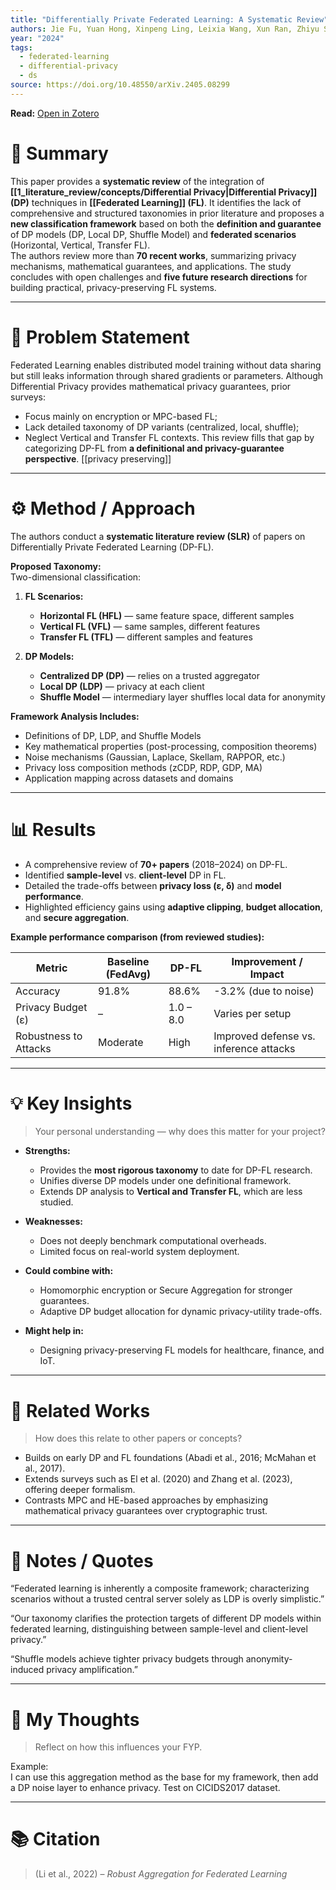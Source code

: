 ```yaml
---
title: "Differentially Private Federated Learning: A Systematic Review"
authors: Jie Fu, Yuan Hong, Xinpeng Ling, Leixia Wang, Xun Ran, Zhiyu Sun, Wendy Hui Wang, Zhili Chen, Yang Cao
year: "2024"
tags:
  - federated-learning
  - differential-privacy
  - ds
source: https://doi.org/10.48550/arXiv.2405.08299
---
```

**Read:** [Open in Zotero](zotero://select/items/2_I2HMUL8W)

# 🧠 Summary

This paper provides a **systematic review** of the integration of **[[1_literature_review/concepts/Differential Privacy|Differential Privacy]] (DP)** techniques in **[[Federated Learning]] (FL)**. It identifies the lack of comprehensive and structured taxonomies in prior literature and proposes a **new classification framework** based on both the **definition and guarantee** of DP models (DP, Local DP, Shuffle Model) and **federated scenarios** (Horizontal, Vertical, Transfer FL).  
The authors review more than **70 recent works**, summarizing privacy mechanisms, mathematical guarantees, and applications. The study concludes with open challenges and **five future research directions** for building practical, privacy-preserving FL systems.



---

# 🎯 Problem Statement

Federated Learning enables distributed model training without data sharing but still leaks information through shared gradients or parameters. Although Differential Privacy provides mathematical privacy guarantees, prior surveys:

- Focus mainly on encryption or MPC-based FL;
- Lack detailed taxonomy of DP variants (centralized, local, shuffle);
- Neglect Vertical and Transfer FL contexts.
This review fills that gap by categorizing DP-FL from **a definitional and privacy-guarantee perspective**. [[privacy preserving]]

---

# ⚙️ Method / Approach

The authors conduct a **systematic literature review (SLR)** of papers on Differentially Private Federated Learning (DP-FL).

**Proposed Taxonomy:**  
Two-dimensional classification:

1. **FL Scenarios:**
    - **Horizontal FL (HFL)** — same feature space, different samples
    - **Vertical FL (VFL)** — same samples, different features
    - **Transfer FL (TFL)** — different samples and features
        
2. **DP Models:**
    - **Centralized DP (DP)** — relies on a trusted aggregator
    - **Local DP (LDP)** — privacy at each client
    - **Shuffle Model** — intermediary layer shuffles local data for anonymity
        

**Framework Analysis Includes:**

- Definitions of DP, LDP, and Shuffle Models
- Key mathematical properties (post-processing, composition theorems)
- Noise mechanisms (Gaussian, Laplace, Skellam, RAPPOR, etc.)
- Privacy loss composition methods (zCDP, RDP, GDP, MA)
- Application mapping across datasets and domains

---

# 📊 Results

- A comprehensive review of **70+ papers** (2018–2024) on DP-FL.
- Identified **sample-level** vs. **client-level** DP in FL.
- Detailed the trade-offs between **privacy loss (ε, δ)** and **model performance**.
- Highlighted efficiency gains using **adaptive clipping**, **budget allocation**, and **secure aggregation**.

**Example performance comparison (from reviewed studies):**

|Metric|Baseline (FedAvg)|DP-FL|Improvement / Impact|
|---|---|---|---|
|Accuracy|91.8%|88.6%|-3.2% (due to noise)|
|Privacy Budget (ε)|–|1.0 – 8.0|Varies per setup|
|Robustness to Attacks|Moderate|High|Improved defense vs. inference attacks|


---

# 💡 Key Insights
> Your personal understanding — why does this matter for your project?

- **Strengths:**
    - Provides the **most rigorous taxonomy** to date for DP-FL research.
    - Unifies diverse DP models under one definitional framework.
    - Extends DP analysis to **Vertical and Transfer FL**, which are less studied.
        
- **Weaknesses:**
    - Does not deeply benchmark computational overheads.
    - Limited focus on real-world system deployment.
- **Could combine with:**
    - Homomorphic encryption or Secure Aggregation for stronger guarantees.
    - Adaptive DP budget allocation for dynamic privacy-utility trade-offs.
- **Might help in:**
    - Designing privacy-preserving FL models for healthcare, finance, and IoT.

---

# 🧩 Related Works
> How does this relate to other papers or concepts?

- Builds on early DP and FL foundations (Abadi et al., 2016; McMahan et al., 2017).
- Extends surveys such as El et al. (2020) and Zhang et al. (2023), offering deeper formalism.
- Contrasts MPC and HE-based approaches by emphasizing mathematical privacy guarantees over cryptographic trust.

---

# 💬 Notes / Quotes

“Federated learning is inherently a composite framework; characterizing scenarios without a trusted central server solely as LDP is overly simplistic.”

“Our taxonomy clarifies the protection targets of different DP models within federated learning, distinguishing between sample-level and client-level privacy.”

“Shuffle models achieve tighter privacy budgets through anonymity-induced privacy amplification.”

---

# 🧠 My Thoughts
> Reflect on how this influences your FYP.

Example:  
I can use this aggregation method as the base for my framework, then add a DP noise layer to enhance privacy. Test on CICIDS2017 dataset.

---

# 📚 Citation
> (Li et al., 2022) – *Robust Aggregation for Federated Learning*